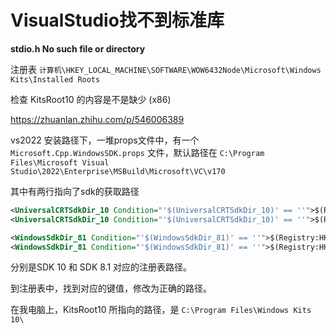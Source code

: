 # VisualStudio找不到标准库
**stdio.h No such file or directory**

注册表 
`计算机\HKEY_LOCAL_MACHINE\SOFTWARE\WOW6432Node\Microsoft\Windows Kits\Installed Roots`

检查 KitsRoot10 的内容是不是缺少 (x86)

<https://zhuanlan.zhihu.com/p/546006389>

vs2022 安装路径下，一堆props文件中，有一个 `Microsoft.Cpp.WindowsSDK.props` 文件，默认路径在 `C:\Program Files\Microsoft Visual Studio\2022\Enterprise\MSBuild\Microsoft\VC\v170`

其中有两行指向了sdk的获取路径

```xml
<UniversalCRTSdkDir_10 Condition="'$(UniversalCRTSdkDir_10)' == ''">$(Registry:HKEY_LOCAL_MACHINE\SOFTWARE\Wow6432Node\Microsoft\Windows Kits\Installed Roots@KitsRoot10)</UniversalCRTSdkDir_10>
<UniversalCRTSdkDir_10 Condition="'$(UniversalCRTSdkDir_10)' == ''">$(Registry:HKEY_LOCAL_MACHINE\SOFTWARE\Microsoft\Windows Kits\Installed Roots@KitsRoot10)</UniversalCRTSdkDir_10>

<WindowsSdkDir_81 Condition="'$(WindowsSdkDir_81)' == ''">$(Registry:HKEY_LOCAL_MACHINE\SOFTWARE\Microsoft\Microsoft SDKs\Windows\v8.1@InstallationFolder)</WindowsSdkDir_81>
<WindowsSdkDir_81 Condition="'$(WindowsSdkDir_81)' == ''">$(Registry:HKEY_LOCAL_MACHINE\SOFTWARE\Wow6432Node\Microsoft\Microsoft SDKs\Windows\v8.1@InstallationFolder)</WindowsSdkDir_81>
```

分别是SDK 10 和 SDK 8.1 对应的注册表路径。

到注册表中，找到对应的键值，修改为正确的路径。

在我电脑上，KitsRoot10 所指向的路径，是 `C:\Program Files\Windows Kits 10\`
